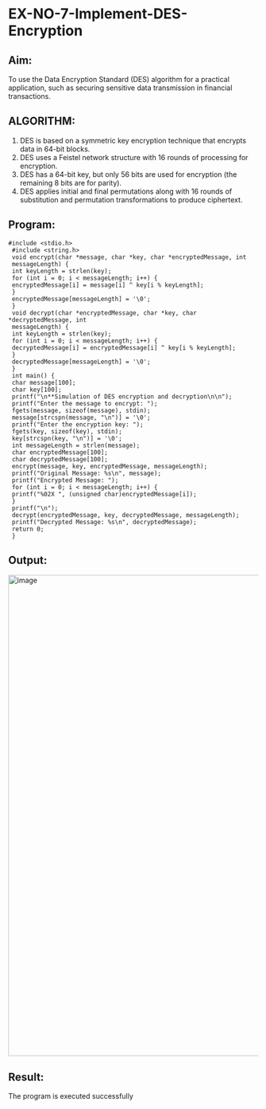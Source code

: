 # EX-NO-7-Implement-DES-Encryption

## Aim:

To use the Data Encryption Standard (DES) algorithm for a practical application, such as securing sensitive data transmission in financial transactions.

## ALGORITHM:

1. DES is based on a symmetric key encryption technique that encrypts data in 64-bit blocks.
2. DES uses a Feistel network structure with 16 rounds of processing for encryption.
3. DES has a 64-bit key, but only 56 bits are used for encryption (the remaining 8 bits are for parity).
4. DES applies initial and final permutations along with 16 rounds of substitution and permutation transformations to produce ciphertext.

## Program:
~~~
#include <stdio.h>
 #include <string.h>
 void encrypt(char *message, char *key, char *encryptedMessage, int
 messageLength) {
 int keyLength = strlen(key);
 for (int i = 0; i < messageLength; i++) {
 encryptedMessage[i] = message[i] ^ key[i % keyLength];
 }
 encryptedMessage[messageLength] = '\0'; 
 }
 void decrypt(char *encryptedMessage, char *key, char *decryptedMessage, int
 messageLength) {
 int keyLength = strlen(key);
 for (int i = 0; i < messageLength; i++) {
 decryptedMessage[i] = encryptedMessage[i] ^ key[i % keyLength];
 }
 decryptedMessage[messageLength] = '\0'; 
 }
 int main() {
 char message[100];
 char key[100];
 printf("\n**Simulation of DES encryption and decryption\n\n");
 printf("Enter the message to encrypt: ");
 fgets(message, sizeof(message), stdin);
 message[strcspn(message, "\n")] = '\0'; 
 printf("Enter the encryption key: ");
 fgets(key, sizeof(key), stdin);
 key[strcspn(key, "\n")] = '\0'; 
 int messageLength = strlen(message);
 char encryptedMessage[100];
 char decryptedMessage[100];
 encrypt(message, key, encryptedMessage, messageLength);
 printf("Original Message: %s\n", message);
 printf("Encrypted Message: ");
 for (int i = 0; i < messageLength; i++) {
 printf("%02X ", (unsigned char)encryptedMessage[i]);
 }
 printf("\n");
 decrypt(encryptedMessage, key, decryptedMessage, messageLength);
 printf("Decrypted Message: %s\n", decryptedMessage);
 return 0;
 }
~~~
## Output:
<img width="1917" height="966" alt="image" src="https://github.com/user-attachments/assets/c91feacb-ed71-48b6-ab1f-24f1f46d1a41" />

## Result:
  The program is executed successfully

